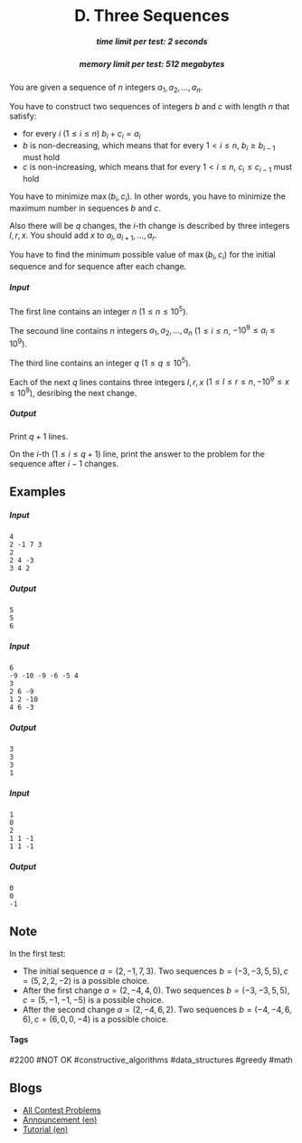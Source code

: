 <h1 style='text-align: center;'> D. Three Sequences</h1>

<h5 style='text-align: center;'>time limit per test: 2 seconds</h5>
<h5 style='text-align: center;'>memory limit per test: 512 megabytes</h5>

You are given a sequence of $n$ integers $a_1, a_2, \ldots, a_n$.

You have to construct two sequences of integers $b$ and $c$ with length $n$ that satisfy:

* for every $i$ ($1\leq i\leq n$) $b_i+c_i=a_i$
* $b$ is non-decreasing, which means that for every $1<i\leq n$, $b_i\geq b_{i-1}$ must hold
* $c$ is non-increasing, which means that for every $1<i\leq n$, $c_i\leq c_{i-1}$ must hold

You have to minimize $\max(b_i,c_i)$. In other words, you have to minimize the maximum number in sequences $b$ and $c$.

Also there will be $q$ changes, the $i$-th change is described by three integers $l,r,x$. You should add $x$ to $a_l,a_{l+1}, \ldots, a_r$. 

You have to find the minimum possible value of $\max(b_i,c_i)$ for the initial sequence and for sequence after each change.

##### Input

The first line contains an integer $n$ ($1\leq n\leq 10^5$).

The secound line contains $n$ integers $a_1,a_2,\ldots,a_n$ ($1\leq i\leq n$, $-10^9\leq a_i\leq 10^9$).

The third line contains an integer $q$ ($1\leq q\leq 10^5$).

Each of the next $q$ lines contains three integers $l,r,x$ ($1\leq l\leq r\leq n,-10^9\leq x\leq 10^9$), desribing the next change. 

##### Output

Print $q+1$ lines.

On the $i$-th ($1 \leq i \leq q+1$) line, print the answer to the problem for the sequence after $i-1$ changes.

## Examples

##### Input


```text
4
2 -1 7 3
2
2 4 -3
3 4 2
```
##### Output


```text
5
5
6
```
##### Input


```text
6
-9 -10 -9 -6 -5 4
3
2 6 -9
1 2 -10
4 6 -3
```
##### Output


```text
3
3
3
1
```
##### Input


```text
1
0
2
1 1 -1
1 1 -1
```
##### Output


```text
0
0
-1
```
## Note

In the first test:

* The initial sequence $a = (2, -1, 7, 3)$. Two sequences $b=(-3,-3,5,5),c=(5,2,2,-2)$ is a possible choice.
* After the first change $a = (2, -4, 4, 0)$. Two sequences $b=(-3,-3,5,5),c=(5,-1,-1,-5)$ is a possible choice.
* After the second change $a = (2, -4, 6, 2)$. Two sequences $b=(-4,-4,6,6),c=(6,0,0,-4)$ is a possible choice.


#### Tags 

#2200 #NOT OK #constructive_algorithms #data_structures #greedy #math 

## Blogs
- [All Contest Problems](../Codeforces_Round_670_(Div._2).md)
- [Announcement (en)](../blogs/Announcement_(en).md)
- [Tutorial (en)](../blogs/Tutorial_(en).md)
